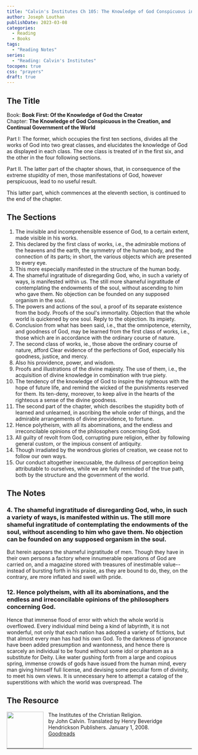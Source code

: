 ```yaml
---
title: "Calvin's Institutes Ch 105: The Knowledge of God Conspicuous in the Creation"
author: Joseph Louthan
publishDate: 2023-03-08
categories:
  - Reading
  - Books
tags:
  - "Reading Notes"
series:
  - "Reading: Calvin's Institutes"
tocopen: true
css: "prayers"
draft: true
---
```


## The Title

Book: **Book First: Of the Knowledge of God the Creator**  
Chapter: **The Knowledge of God Conspicuous in the Creation, and Continual Government of the World**

Part I: The former, which occupies the first ten sections, divides all the works of God into two great classes, and elucidates the knowledge of God as displayed in each class. The one class is treated of in the first six, and the other in the four following sections.

Part II. The latter part of the chapter shows, that, in consequence of the extreme stupidity of men, those manifestations of God, however perspicuous, lead to no useful result.

This latter part, which commences at the eleventh section, is continued to the end of the chapter.

## The Sections

1. The invisible and incomprehensible essence of God, to a certain extent, made visible in his works.
2. This declared by the first class of works, i.e., the admirable motions of the heavens and the earth, the symmetry of the human body, and the connection of its parts; in short, the various objects which are presented to every eye.
3. This more especially manifested in the structure of the human body.
4. The shameful ingratitude of disregarding God, who, in such a variety of ways, is manifested within us. The still more shameful ingratitude of contemplating the endowments of the soul, without ascending to him who gave them. No objection can be founded on any supposed organism in the soul.
5. The powers and actions of the soul, a proof of its separate existence from the body. Proofs of the soul's immortality. Objection that the whole world is quickened by one soul. Reply to the objection. Its impiety.
6. Conclusion from what has been said, i.e., that the omnipotence, eternity, and goodness of God, may be learned from the first class of works, i.e., those which are in accordance with the ordinary course of nature.
7. The second class of works, ie., those above the ordinary course of nature, afford Clear evidence of the perfections of God, especially his goodness, justice, and mercy.
8. Also his providence, power, and wisdom.
9. Proofs and illustrations of the divine majesty. The use of them, i.e., the acquisition of divine knowledge in combination with true piety.
10. The tendency of the knowledge of God to inspire the righteous with the hope of future life, and remind the wicked of the punishments reserved for them. Its ten-deny, moreover, to keep alive in the hearts of the righteous a sense of the divine goodness.
11. The second part of the chapter, which describes the stupidity both of learned and unlearned, in ascribing the whole order of things, and the admirable arrangements of divine providence, to fortune.
12. Hence polytheism, with all its abominations, and the endless and irreconcilable opinions of the philosophers concerning God.
13. All guilty of revolt from God, corrupting pure religion, either by following general custom, or the impious consent of antiquity.
14. Though irradiated by the wondrous glories of creation, we cease not to follow our own ways.
15. Our conduct altogether inexcusable, the dullness of perception being attributable to ourselves, while we are fully reminded of the true path, both by the structure and the government of the world.

## The Notes

### 4. The shameful ingratitude of disregarding God, who, in such a variety of ways, is manifested within us. The still more shameful ingratitude of contemplating the endowments of the soul, without ascending to him who gave them. No objection can be founded on any supposed organism in the soul.

But herein appears the shameful ingratitude of men. Though they have in their own persons a factory where innumerable operations of God are carried on, and a magazine stored with treasures of inestimable value--instead of bursting forth in his praise, as they are bound to do, they, on the contrary, are more inflated and swell with pride. 

### 12. Hence polytheism, with all its abominations, and the endless and irreconcilable opinions of the philosophers concerning God.

Hence that immense flood of error with which the whole world is overflowed. Every individual mind being a kind of labyrinth, it is not wonderful, not only that each nation has adopted a variety of fictions, but that almost every man has had his own God. To the darkness of ignorance have been added presumption and wantonness, and hence there is scarcely an individual to be found without some idol or phantom as a substitute for Deity. Like water gushing forth from a large and copious spring, immense crowds of gods have issued from the human mind, every man giving himself full license, and devising some peculiar form of divinity, to meet his own views. It is unnecessary here to attempt a catalog of the superstitions with which the world was overspread. The

## The Resource

<p style="clear:both;">

<img src="https://theologic.us/images/resources/book-calvin-beveridge-institutes.jpg" align="left" width="100" style="padding-right: 10px" />The Institutes of the Christian Religion.  
by John Calvin.  Translated by Henry Beveridge  
Hendrickson Publishers. January 1, 2008.  
[Goodreads](https://www.goodreads.com/book/show/1155340.Institutes_of_the_Christian_Religion)

<p style="clear:both;">

---
